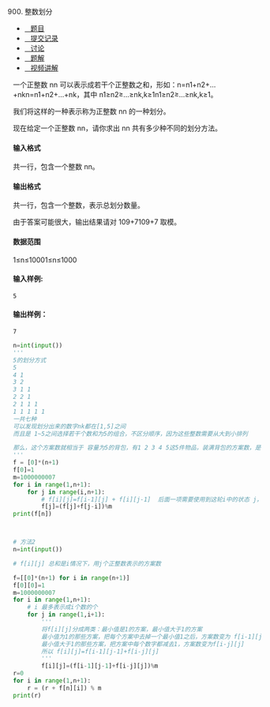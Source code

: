 900. 整数划分

-   [   题目](https://www.acwing.com/problem/content/description/902/)
-   [   提交记录](https://www.acwing.com/problem/content/submission/902/)
-   [   讨论](https://www.acwing.com/problem/content/discussion/index/902/1/)
-   [   题解](https://www.acwing.com/problem/content/solution/902/1/)
-   [   视频讲解](https://www.acwing.com/problem/content/video/902/)

  


一个正整数 nn 可以表示成若干个正整数之和，形如：n=n1+n2+…+nkn=n1+n2+…+nk，其中 n1≥n2≥…≥nk,k≥1n1≥n2≥…≥nk,k≥1。

我们将这样的一种表示称为正整数 nn 的一种划分。

现在给定一个正整数 nn，请你求出 nn 共有多少种不同的划分方法。

#### 输入格式

共一行，包含一个整数 nn。

#### 输出格式

共一行，包含一个整数，表示总划分数量。

由于答案可能很大，输出结果请对 109+7109+7 取模。

#### 数据范围

1≤n≤10001≤n≤1000

#### 输入样例:

```
5
```

#### 输出样例：

```
7
```

```py
n=int(input())
'''
5的划分方式
5
4 1
3 2
3 1 1
2 2 1
2 1 1 1
1 1 1 1 1
一共七种 
可以发现划分出来的数字nk都在[1,5]之间
而且是 1~5之间选择若干个数和为5的组合，不区分顺序，因为这些整数需要从大到小排列

那么，这个方案数就相当于 容量为5的背包，有1 2 3 4 5这5件物品，装满背包的方案数，是一个完全背包求方案数问题
'''
f = [0]*(n+1)
f[0]=1
m=1000000007
for i in range(1,n+1):
    for j in range(i,n+1):
        # f[i][j]=f[i-1][j] + f[i][j-1]  后面一项需要使用到这轮i中的状态 j，所以j正序遍历
        f[j]=(f[j]+f[j-i])%m
print(f[n])



# 方法2
n=int(input())

# f[i][j] 总和是i情况下，用j个正整数表示的方案数

f=[[0]*(n+1) for i in range(n+1)]
f[0][0]=1
m=1000000007
for i in range(1,n+1):
    # i 最多表示成i个数的个
    for j in range(1,i+1):
        '''
        将f[i][j]分成两类：最小值是1的方案，最小值大于1的方案
        最小值为1的那些方案，把每个方案中去掉一个最小值1之后，方案数变为 f[i-1][j-1]
        最小值大于1的那些方案，把方案中每个数字都减去1，方案数变为f[i-j][j]
        所以 f[i][j]=f[i-1][j-1]+f[i-j][j]
        '''
        f[i][j]=(f[i-1][j-1]+f[i-j][j])%m
r=0
for i in range(1,n+1):
    r = (r + f[n][i]) % m
print(r)